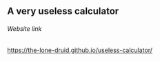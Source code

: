 ## A very useless calculator

###### Website link
https://the-lone-druid.github.io/useless-calculator/